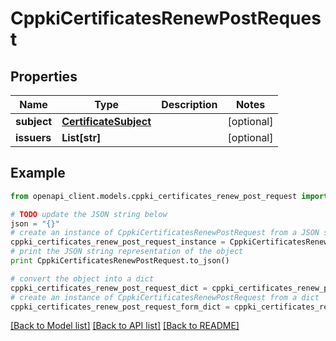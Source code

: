 # CppkiCertificatesRenewPostRequest


## Properties

Name | Type | Description | Notes
------------ | ------------- | ------------- | -------------
**subject** | [**CertificateSubject**](CertificateSubject.md) |  | [optional] 
**issuers** | **List[str]** |  | [optional] 

## Example

```python
from openapi_client.models.cppki_certificates_renew_post_request import CppkiCertificatesRenewPostRequest

# TODO update the JSON string below
json = "{}"
# create an instance of CppkiCertificatesRenewPostRequest from a JSON string
cppki_certificates_renew_post_request_instance = CppkiCertificatesRenewPostRequest.from_json(json)
# print the JSON string representation of the object
print CppkiCertificatesRenewPostRequest.to_json()

# convert the object into a dict
cppki_certificates_renew_post_request_dict = cppki_certificates_renew_post_request_instance.to_dict()
# create an instance of CppkiCertificatesRenewPostRequest from a dict
cppki_certificates_renew_post_request_form_dict = cppki_certificates_renew_post_request.from_dict(cppki_certificates_renew_post_request_dict)
```
[[Back to Model list]](../README.md#documentation-for-models) [[Back to API list]](../README.md#documentation-for-api-endpoints) [[Back to README]](../README.md)


